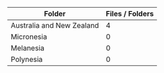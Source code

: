 | Folder                    |   Files / Folders |
|---------------------------|-------------------|
| Australia and New Zealand |                 4 |
| Micronesia                |                 0 |
| Melanesia                 |                 0 |
| Polynesia                 |                 0 |